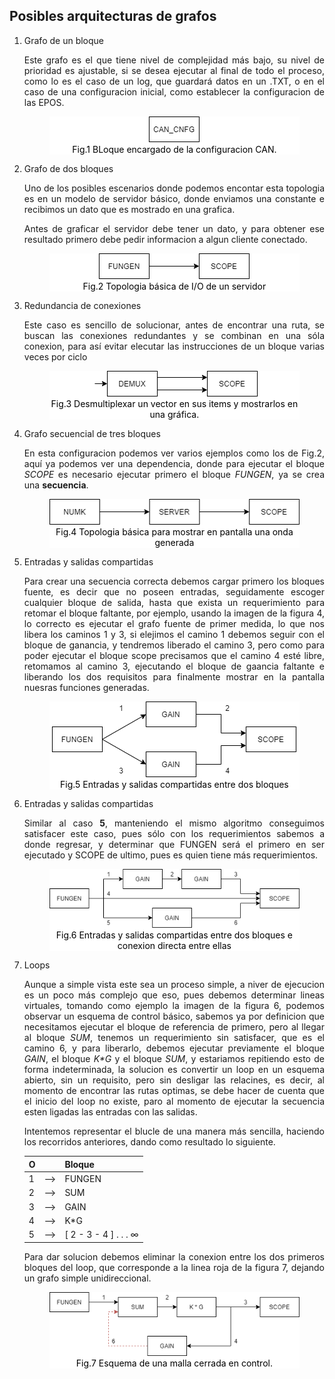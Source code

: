 <style>
    figure{
        background-color: white;
        color: black;
    };
</style>

## Posibles arquitecturas de grafos
1. Grafo de un bloque <div style="text-align: justify"> 
   
   Este grafo es el que tiene nivel de complejidad más bajo, su nivel de prioridad es ajustable, si se desea ejecutar al final de todo el proceso, como lo es el caso de un log, que guardará datos en un .TXT, o en el caso de una configuracion inicial, como establecer la configuracion de las EPOS.

    <figure align="center">
        <img src="res/CAN_CNFG.png" /> <br>
        <figcaption>Fig.1 BLoque encargado de la configuracion CAN.</figcaption>
    </figure>
    
</div>
   

2. Grafo de dos bloques<div style="text-align: justify">

    Uno de los posibles escenarios donde podemos encontar esta topologia es en un modelo de servidor básico, donde enviamos una constante e recibimos un dato que es mostrado en una grafica.

    Antes de graficar el servidor debe tener un dato, y para obtener ese resultado primero debe pedir informacion a algun cliente conectado.

    <figure align="center">
        <img src="res/FUNGEN_SCOPE.png" />
        <figcaption>Fig.2 Topologia básica de I/O de un servidor </figcaption>
    </figure>
   </div>

3. Redundancia de conexiones<div style="text-align: justify">

    Este caso es sencillo de solucionar, antes de encontrar una ruta, se buscan las conexiones redundantes y se combinan en una sóla conexion, para así evitar elecutar las instrucciones de un bloque varias veces por ciclo

    <figure align="center">
        <img src="res/DEMUX_SCOPE.png" />
        <figcaption>Fig.3 Desmultiplexar un vector en sus items y mostrarlos en una gráfica. </figcaption>
    </figure>
   </div>

4. Grafo secuencial de tres bloques <div style="text-align: justify">
   
    En esta configuracion podemos ver varios ejemplos como los de Fig.2, aquí ya podemos ver una dependencia, donde para ejecutar el bloque *SCOPE* es necesario ejecutar primero el bloque *FUNGEN*, ya se crea una **secuencia**.

    <figure align="center">
        <img src="res/NUMK_SERVER_SCOPE.png" />
        <figcaption>Fig.4 Topologia básica para mostrar en pantalla una onda generada</figcapton>
    </figure>
   </div>

5. Entradas y salidas compartidas <div style="text-align: justify">
   
    Para crear una secuencia correcta debemos cargar primero los bloques fuente, es decir que no poseen entradas, seguidamente escoger cualquier bloque de salida, hasta que exista un requerimiento para retomar el bloque faltante, por ejemplo, usando la imagen de la figura 4, lo correcto es ejecutar el grafo fuente de primer medida, lo que nos libera los caminos 1 y 3, si elejimos el camino 1 debemos seguir con el bloque de ganancia, y tendremos liberado el camino 3, pero como para poder ejecutar el bloque scope precisamos que el camino 4 esté libre, retomamos al camino 3, ejecutando el bloque de gaancia faltante e liberando los dos requisitos para finalmente mostrar en la pantalla nuesras funciones generadas.

    <figure align="center">
        <img src="res/OUT_IN_SHARED.png" />
        <figcaption>Fig.5 Entradas y salidas compartidas entre dos bloques</figcapton>
    </figure>
   </div>

6. Entradas y salidas compartidas <div style="text-align: justify">
   
   Similar al caso **5**, manteniendo el mismo algoritmo conseguimos satisfacer este caso, pues sólo con los requerimientos sabemos a donde regresar, y determinar que FUNGEN será el primero en ser ejecutado y SCOPE de ultimo, pues es quien tiene más requerimientos.

    <figure align="center">
        <img src="res/OUT_IN_SHARED_DIRECT.png" />
        <figcaption>Fig.6 Entradas y salidas compartidas entre dos bloques e conexion directa entre ellas </figcapton>
    </figure>
   </div>

7. Loops <div style="text-align: justify">
   
   Aunque a simple vista este sea un proceso simple, a niver de ejecucion es un poco más complejo que eso, pues debemos determinar lineas virtuales, tomando como ejemplo la imagen de la figura 6, podemos observar un esquema de control básico, sabemos ya por definicion que necesitamos ejecutar el bloque de referencia de primero, pero al llegar al bloque *SUM*, tenemos un requerimiento sin satisfacer, que es el camino 6, y para liberarlo, debemos ejecutar previamente el bloque *GAIN*, el bloque *K\*G* y el bloque *SUM*, y estariamos repitiendo esto de forma indeterminada, la solucion es convertir un loop en un esquema abierto, sin un requisito, pero sin desligar las relacines, es decir, al momento de encontrar las rutas optimas, se debe hacer de cuenta que el inicio del loop no existe, paro al momento de ejecutar la secuencia esten ligadas las entradas con las salidas.

   Intentemos representar el blucle de una manera más sencilla, haciendo los recorridos anteriores, dando como resultado lo siguiente.

    |  O    |      |   Bloque   |
    |-------|------|------------|
    |   1   |  --> |  FUNGEN    |
    |   2   |  --> |  SUM       |
    |   3   |  --> |  GAIN      |
    |   4   |  --> |  K\*G      |
    |   5   |  --> |   [ 2 - 3 - 4 ] . . .    $\infty$   |  |

    Para dar solucion debemos eliminar la conexion entre los dos primeros bloques del loop, que corresponde a la linea roja de la figura 7, dejando un grafo simple unidireccional.

    <figure align="center">
        <img src="res/LOOP_KG.png" />
        <figcaption>Fig.7 Esquema de una malla cerrada en control. </figcapton>
    </figure>
   </div>








